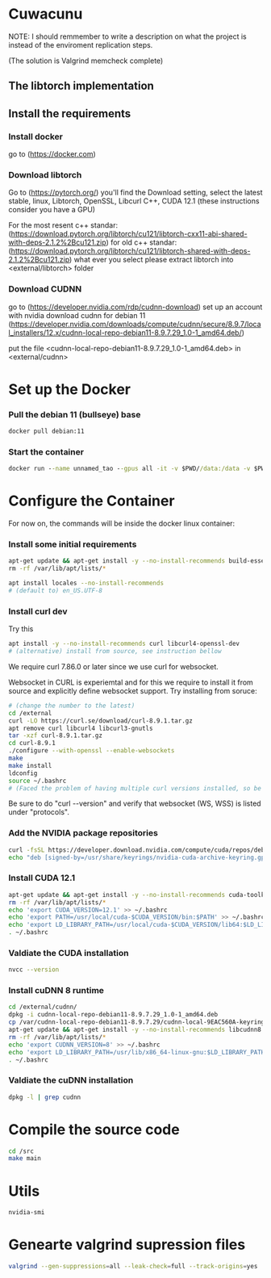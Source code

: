 # Cuwacunu 
NOTE: I should remmember to write a description on what the project is instead of the enviroment replication steps. 

(The solution is Valgrind memcheck complete)

## The libtorch implementation

## Install the requirements
### Install docker
go to (https://docker.com)

### Download libtorch
Go to (https://pytorch.org/) you'll find the Download setting, select the latest stable, linux, Libtorch, OpenSSL, Libcurl C++, CUDA 12.1 (these instructions consider you have a GPU) 

For the most resent c++ standar:    (https://download.pytorch.org/libtorch/cu121/libtorch-cxx11-abi-shared-with-deps-2.1.2%2Bcu121.zip)
for old c++ standar:            (https://download.pytorch.org/libtorch/cu121/libtorch-shared-with-deps-2.1.2%2Bcu121.zip)
what ever you select please extract libtorch into <external/libtorch> folder 

### Download CUDNN
go to (https://developer.nvidia.com/rdp/cudnn-download) set up an account with nvidia 
download cudnn for debian 11 (https://developer.nvidia.com/downloads/compute/cudnn/secure/8.9.7/local_installers/12.x/cudnn-local-repo-debian11-8.9.7.29_1.0-1_amd64.deb/)

put the file <cudnn-local-repo-debian11-8.9.7.29_1.0-1_amd64.deb> in <external/cudnn>

# Set up the Docker 

### Pull the debian 11 (bullseye) base
```cmd
docker pull debian:11
```

### Start the container
```cmd
docker run --name unnamed_tao --gpus all -it -v $PWD//data:/data -v $PWD//external:/external -v $PWD//src:/src debian:11
```

# Configure the Container
For now on, the commands will be inside the docker linux container: 

### Install some initial requirements
```bash
apt-get update && apt-get install -y --no-install-recommends build-essential gnupg2 curl ca-certificates valgrind libssl-dev \
rm -rf /var/lib/apt/lists/*

apt install locales --no-install-recommends
# (default to) en_US.UTF-8
```

### Install curl dev
Try this
```bash
apt install -y --no-install-recommends curl libcurl4-openssl-dev
# (alternative) install from source, see instruction bellow
```
We require curl 7.86.0 or later since we use curl for websocket.

Websocket in CURL is experiemtal and for this we require to install it from source and explicitly define websocket support. 
Try installing from soruce:
```bash
# (change the number to the latest)
cd /external
curl -LO https://curl.se/download/curl-8.9.1.tar.gz 
apt remove curl libcurl4 libcurl3-gnutls
tar -xzf curl-8.9.1.tar.gz 
cd curl-8.9.1
./configure --with-openssl --enable-websockets
make
make install
ldconfig
source ~/.bashrc
# (Faced the problem of having multiple curl versions installed, so be aware of this while trying to reproduce.)
```

Be sure to do "curl --version" and verify that websocket (WS, WSS) is listed under "protocols". 


### Add the NVIDIA package repositories
```bash
curl -fsSL https://developer.download.nvidia.com/compute/cuda/repos/debian11/x86_64/3bf863cc.pub | gpg --dearmor -o /usr/share/keyrings/nvidia-cuda-archive-keyring.gpg
echo "deb [signed-by=/usr/share/keyrings/nvidia-cuda-archive-keyring.gpg] https://developer.download.nvidia.com/compute/cuda/repos/debian11/x86_64/ /" > /etc/apt/sources.list.d/cuda.list
```

### Install CUDA 12.1
```bash
apt-get update && apt-get install -y --no-install-recommends cuda-toolkit-12-1 libcudnn8
rm -rf /var/lib/apt/lists/*
echo 'export CUDA_VERSION=12.1' >> ~/.bashrc
echo 'export PATH=/usr/local/cuda-$CUDA_VERSION/bin:$PATH' >> ~/.bashrc
echo 'export LD_LIBRARY_PATH=/usr/local/cuda-$CUDA_VERSION/lib64:$LD_LIBRARY_PATH' >> ~/.bashrc
. ~/.bashrc
```

### Valdiate the CUDA installation 
```bash
nvcc --version
```

### Install cuDNN 8 runtime
```bash
cd /external/cudnn/
dpkg -i cudnn-local-repo-debian11-8.9.7.29_1.0-1_amd64.deb
cp /var/cudnn-local-repo-debian11-8.9.7.29/cudnn-local-9EAC560A-keyring.gpg /usr/share/keyrings/
apt-get update && apt-get install -y --no-install-recommends libcudnn8 libcudnn8-dev
rm -rf /var/lib/apt/lists/*
echo 'export CUDNN_VERSION=8' >> ~/.bashrc
echo 'export LD_LIBRARY_PATH=/usr/lib/x86_64-linux-gnu:$LD_LIBRARY_PATH' >> ~/.bashrc
. ~/.bashrc
```
### Valdiate the cuDNN installation 
```bash
dpkg -l | grep cudnn
```

# Compile the source code
```bash
cd /src
make main
```

# Utils
```bash
nvidia-smi
```

# Genearte valgrind supression files
```bash
valgrind --gen-suppressions=all --leak-check=full --track-origins=yes ./your_program
```
